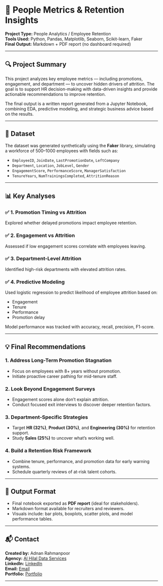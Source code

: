 # 📘 People Metrics & Retention Insights 

**Project Type:** People Analytics / Employee Retention  
**Tools Used:** Python, Pandas, Matplotlib, Seaborn, Scikit-learn, Faker  
**Final Output:** Markdown + PDF report (no dashboard required)

---

## 🔍 Project Summary

This project analyzes key employee metrics — including promotions, engagement, and department — to uncover hidden drivers of attrition. The goal is to support HR decision-making with data-driven insights and provide actionable recommendations to improve retention.

The final output is a written report generated from a Jupyter Notebook, combining EDA, predictive modeling, and strategic business advice based on the results.

---

## 📁 Dataset

The dataset was generated synthetically using the **Faker** library, simulating a workforce of 500–1000 employees with fields such as:

- `EmployeeID`, `JoinDate`, `LastPromotionDate`, `LeftCompany`
- `Department`, `Location`, `JobLevel`, `Gender`
- `EngagementScore`, `PerformanceScore`, `ManagerSatisfaction`
- `TenureYears`, `NumTrainingsCompleted`, `AttritionReason`

---

## 📊 Key Analyses

### ✅ 1. Promotion Timing vs Attrition  
Explored whether delayed promotions impact employee retention.

### ✅ 2. Engagement vs Attrition  
Assessed if low engagement scores correlate with employees leaving.

### ✅ 3. Department-Level Attrition  
Identified high-risk departments with elevated attrition rates.

### ✅ 4. Predictive Modeling  
Used logistic regression to predict likelihood of employee attrition based on:
- Engagement
- Tenure
- Performance
- Promotion delay

Model performance was tracked with accuracy, recall, precision, F1-score.

---

## 💡 Final Recommendations

### 1. **Address Long-Term Promotion Stagnation**
- Focus on employees with 8+ years without promotion.
- Initiate proactive career pathing for mid-tenure staff.

### 2. **Look Beyond Engagement Surveys**
- Engagement scores alone don’t explain attrition.
- Conduct focused exit interviews to discover deeper retention factors.

### 3. **Department-Specific Strategies**
- Target **HR (32%)**, **Product (30%)**, and **Engineering (30%)** for retention support.
- Study **Sales (25%)** to uncover what’s working well.

### 4. **Build a Retention Risk Framework**
- Combine tenure, performance, and promotion data for early warning systems.
- Schedule quarterly reviews of at-risk talent cohorts.

---

## 📄 Output Format

- Final notebook exported as **PDF report** (ideal for stakeholders).
- Markdown format available for recruiters and reviewers.
- Visuals include: bar plots, boxplots, scatter plots, and model performance tables.

---

## 📬 Contact

**Created by:** Adnan Rahmanpoor  
**Agency:** [Al Hilal Data Services](https://alhilaldataservices.com)  
**LinkedIn:** [LinkedIn](https://linkedin.com/in/adnanrahmanpoor)    
**Email:** [Email](mailto:adnanrahmanpoor@gmail.com)  
**Portfolio:** [Portfolio](https:/github.com/adnanrahmanpoor/Data_Projects)

---
